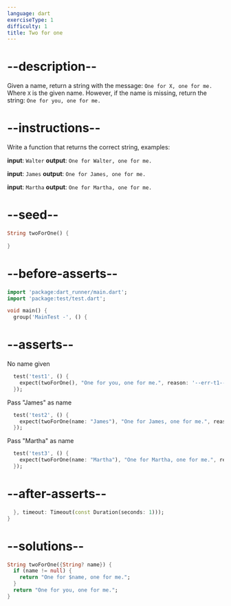 ```yaml
---
language: dart
exerciseType: 1
difficulty: 1
title: Two for one
---
```


# --description--

Given a name, return a string with the message:
`One for X, one for me.`
Where `X` is the given name.
However, if the name is missing, return the string:
`One for you, one for me.`

# --instructions--

Write a function that returns the correct string, examples:

**input**: `Walter`
**output**: `One for Walter, one for me.`

**input**: `James`
**output**: `One for James, one for me.`

**input**: `Martha`
**output**: `One for Martha, one for me.`

# --seed--

```dart
String twoForOne() {
  
}
```

# --before-asserts--

```dart
import 'package:dart_runner/main.dart';
import 'package:test/test.dart';

void main() {
  group('MainTest -', () {
```

# --asserts--

No name given

```dart
  test('test1', () {
    expect(twoForOne(), "One for you, one for me.", reason: '--err-t1--');
  });
```

Pass "James" as name

```dart
  test('test2', () {
    expect(twoForOne(name: "James"), "One for James, one for me.", reason: '--err-t2--');
  });
```

Pass "Martha" as name

```dart
  test('test3', () {
    expect(twoForOne(name: "Martha"), "One for Martha, one for me.", reason: '--err-t3--');
  });
```

# --after-asserts--

```dart
  }, timeout: Timeout(const Duration(seconds: 1)));
}
```

# --solutions--

```dart
String twoForOne({String? name}) {
  if (name != null) {
    return "One for $name, one for me.";
  }
  return "One for you, one for me.";
}
```


